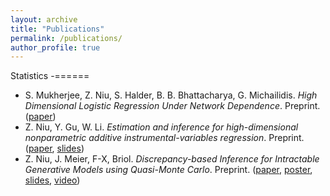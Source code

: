```yaml
---
layout: archive
title: "Publications"
permalink: /publications/
author_profile: true
---
```


Statistics
-======

- S. Mukherjee, Z. Niu, S. Halder, B. B. Bhattacharya, G. Michailidis. *High Dimensional Logistic Regression Under Network Dependence*. Preprint. ([paper](https://arxiv.org/abs/2110.03200))
- Z. Niu, Y. Gu, W. Li. *Estimation and inference for high-dimensional nonparametric additive instrumental-variables regression*. Preprint. ([paper](https://arxiv.org/abs/2204.00111), [slides](https://ziangniu6.github.io/files/HDIV_additive_Slides.pdf))
- Z. Niu, J. Meier, F-X, Briol. *Discrepancy-based Inference for Intractable Generative Models using Quasi-Monte Carlo*. Preprint. ([paper](https://arxiv.org/abs/2106.11561), [poster](https://ziangniu6.github.io/files/QMC_Poster.pdf), [slides](https://ziangniu6.github.io/files/LIKE_Talk.pdf), [video](https://ziangniu6.github.io/files/LIKE.mp4))

